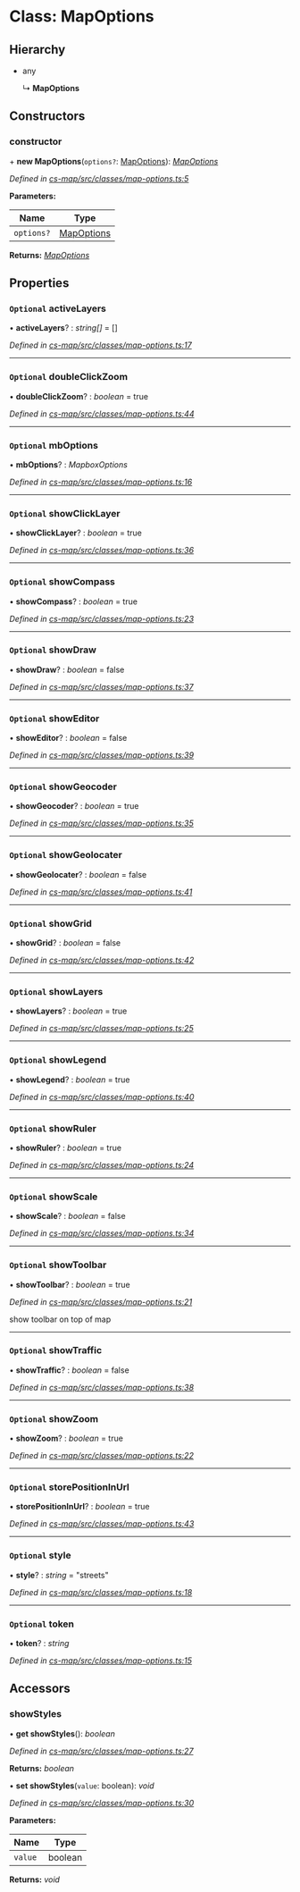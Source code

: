# Class: MapOptions

## Hierarchy

* any

  ↳ **MapOptions**

## Constructors

###  constructor

\+ **new MapOptions**(`options?`: [MapOptions](_cs_map_src_classes_map_options_.mapoptions.md)): *[MapOptions](_cs_map_src_classes_map_options_.mapoptions.md)*

*Defined in [cs-map/src/classes/map-options.ts:5](https://github.com/RichardHovenkamp/csnext/blob/eefa977/packages/cs-map/src/classes/map-options.ts#L5)*

**Parameters:**

Name | Type |
------ | ------ |
`options?` | [MapOptions](_cs_map_src_classes_map_options_.mapoptions.md) |

**Returns:** *[MapOptions](_cs_map_src_classes_map_options_.mapoptions.md)*

## Properties

### `Optional` activeLayers

• **activeLayers**? : *string[]* =  []

*Defined in [cs-map/src/classes/map-options.ts:17](https://github.com/RichardHovenkamp/csnext/blob/eefa977/packages/cs-map/src/classes/map-options.ts#L17)*

___

### `Optional` doubleClickZoom

• **doubleClickZoom**? : *boolean* = true

*Defined in [cs-map/src/classes/map-options.ts:44](https://github.com/RichardHovenkamp/csnext/blob/eefa977/packages/cs-map/src/classes/map-options.ts#L44)*

___

### `Optional` mbOptions

• **mbOptions**? : *MapboxOptions*

*Defined in [cs-map/src/classes/map-options.ts:16](https://github.com/RichardHovenkamp/csnext/blob/eefa977/packages/cs-map/src/classes/map-options.ts#L16)*

___

### `Optional` showClickLayer

• **showClickLayer**? : *boolean* = true

*Defined in [cs-map/src/classes/map-options.ts:36](https://github.com/RichardHovenkamp/csnext/blob/eefa977/packages/cs-map/src/classes/map-options.ts#L36)*

___

### `Optional` showCompass

• **showCompass**? : *boolean* = true

*Defined in [cs-map/src/classes/map-options.ts:23](https://github.com/RichardHovenkamp/csnext/blob/eefa977/packages/cs-map/src/classes/map-options.ts#L23)*

___

### `Optional` showDraw

• **showDraw**? : *boolean* = false

*Defined in [cs-map/src/classes/map-options.ts:37](https://github.com/RichardHovenkamp/csnext/blob/eefa977/packages/cs-map/src/classes/map-options.ts#L37)*

___

### `Optional` showEditor

• **showEditor**? : *boolean* = false

*Defined in [cs-map/src/classes/map-options.ts:39](https://github.com/RichardHovenkamp/csnext/blob/eefa977/packages/cs-map/src/classes/map-options.ts#L39)*

___

### `Optional` showGeocoder

• **showGeocoder**? : *boolean* = true

*Defined in [cs-map/src/classes/map-options.ts:35](https://github.com/RichardHovenkamp/csnext/blob/eefa977/packages/cs-map/src/classes/map-options.ts#L35)*

___

### `Optional` showGeolocater

• **showGeolocater**? : *boolean* = false

*Defined in [cs-map/src/classes/map-options.ts:41](https://github.com/RichardHovenkamp/csnext/blob/eefa977/packages/cs-map/src/classes/map-options.ts#L41)*

___

### `Optional` showGrid

• **showGrid**? : *boolean* = false

*Defined in [cs-map/src/classes/map-options.ts:42](https://github.com/RichardHovenkamp/csnext/blob/eefa977/packages/cs-map/src/classes/map-options.ts#L42)*

___

### `Optional` showLayers

• **showLayers**? : *boolean* = true

*Defined in [cs-map/src/classes/map-options.ts:25](https://github.com/RichardHovenkamp/csnext/blob/eefa977/packages/cs-map/src/classes/map-options.ts#L25)*

___

### `Optional` showLegend

• **showLegend**? : *boolean* = true

*Defined in [cs-map/src/classes/map-options.ts:40](https://github.com/RichardHovenkamp/csnext/blob/eefa977/packages/cs-map/src/classes/map-options.ts#L40)*

___

### `Optional` showRuler

• **showRuler**? : *boolean* = true

*Defined in [cs-map/src/classes/map-options.ts:24](https://github.com/RichardHovenkamp/csnext/blob/eefa977/packages/cs-map/src/classes/map-options.ts#L24)*

___

### `Optional` showScale

• **showScale**? : *boolean* = false

*Defined in [cs-map/src/classes/map-options.ts:34](https://github.com/RichardHovenkamp/csnext/blob/eefa977/packages/cs-map/src/classes/map-options.ts#L34)*

___

### `Optional` showToolbar

• **showToolbar**? : *boolean* = true

*Defined in [cs-map/src/classes/map-options.ts:21](https://github.com/RichardHovenkamp/csnext/blob/eefa977/packages/cs-map/src/classes/map-options.ts#L21)*

show toolbar on top of map

___

### `Optional` showTraffic

• **showTraffic**? : *boolean* = false

*Defined in [cs-map/src/classes/map-options.ts:38](https://github.com/RichardHovenkamp/csnext/blob/eefa977/packages/cs-map/src/classes/map-options.ts#L38)*

___

### `Optional` showZoom

• **showZoom**? : *boolean* = true

*Defined in [cs-map/src/classes/map-options.ts:22](https://github.com/RichardHovenkamp/csnext/blob/eefa977/packages/cs-map/src/classes/map-options.ts#L22)*

___

### `Optional` storePositionInUrl

• **storePositionInUrl**? : *boolean* = true

*Defined in [cs-map/src/classes/map-options.ts:43](https://github.com/RichardHovenkamp/csnext/blob/eefa977/packages/cs-map/src/classes/map-options.ts#L43)*

___

### `Optional` style

• **style**? : *string* = "streets"

*Defined in [cs-map/src/classes/map-options.ts:18](https://github.com/RichardHovenkamp/csnext/blob/eefa977/packages/cs-map/src/classes/map-options.ts#L18)*

___

### `Optional` token

• **token**? : *string*

*Defined in [cs-map/src/classes/map-options.ts:15](https://github.com/RichardHovenkamp/csnext/blob/eefa977/packages/cs-map/src/classes/map-options.ts#L15)*

## Accessors

###  showStyles

• **get showStyles**(): *boolean*

*Defined in [cs-map/src/classes/map-options.ts:27](https://github.com/RichardHovenkamp/csnext/blob/eefa977/packages/cs-map/src/classes/map-options.ts#L27)*

**Returns:** *boolean*

• **set showStyles**(`value`: boolean): *void*

*Defined in [cs-map/src/classes/map-options.ts:30](https://github.com/RichardHovenkamp/csnext/blob/eefa977/packages/cs-map/src/classes/map-options.ts#L30)*

**Parameters:**

Name | Type |
------ | ------ |
`value` | boolean |

**Returns:** *void*
